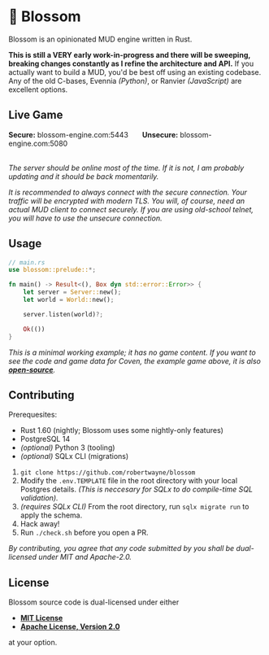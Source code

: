 # 🌸 Blossom

Blossom is an opinionated MUD engine written in Rust.

**This is still a VERY early work-in-progress and there will be sweeping,
breaking changes constantly as I refine the architecture and API.** If you
actually want to build a MUD, you'd be best off using an existing codebase. Any
of the old C-bases, Evennia *(Python)*, or Ranvier *(JavaScript)* are excellent
options.

## Live Game

<!-- markdownlint-disable -->
<div>
  <strong>Secure:</strong> blossom-engine.com:5443
    &nbsp;&nbsp;&nbsp;&nbsp;&nbsp;
  <strong>Unsecure:</strong> blossom-engine.com:5080
</div>

<br>
<!-- markdownlint-enable -->

*The server should be online most of the time. If it is not, I am probably
updating and it should be back momentarily.*

*It is recommended to always connect with the secure connection. Your traffic
will be encrypted with modern TLS. You will, of course, need an actual MUD
client to connect securely. If you are using old-school telnet, you will have to
use the unsecure connection.*

## Usage

```rs
// main.rs
use blossom::prelude::*;

fn main() -> Result<(), Box dyn std::error::Error>> {
    let server = Server::new();
    let world = World::new();

    server.listen(world)?;

    Ok(())
}
```

*This is a minimal working example; it has no game content. If you want to see
the code and game data for Coven, the example game above, it is also
**[open-source](https://github.com/robertwayne/coven)**.*

## Contributing

Prerequesites:

- Rust 1.60 (nightly; Blossom uses some nightly-only features)
- PostgreSQL 14
- *(optional)* Python 3 (tooling)
- *(optional)* SQLx CLI (migrations)

1. `git clone https://github.com/robertwayne/blossom`
2. Modify the `.env.TEMPLATE` file in the root directory with your local
   Postgres details. *(This is neccesary for SQLx to do compile-time SQL
   validation).*
3. *(requires SQLx CLI)* From the root directory, run `sqlx migrate run` to
   apply the schema.
4. Hack away!
5. Run `./check.sh` before you open a PR.

*By contributing, you agree that any code submitted by you shall be
dual-licensed under MIT and Apache-2.0.*

## License

Blossom source code is dual-licensed under either

- **[MIT License](/docs/LICENSE-MIT.md)**
- **[Apache License, Version 2.0](/docs/LICENSE-APACHE.md)**

at your option.
